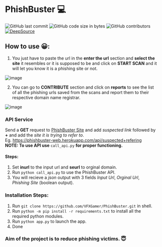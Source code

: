 # PhishBuster 💻
![GitHub last commit](https://img.shields.io/github/last-commit/VFXGamer/PhishBuster?style=for-the-badge)
![GitHub code size in bytes](https://img.shields.io/github/languages/code-size/VFXGamer/PhishBuster?style=for-the-badge)
![GitHub contributors](https://img.shields.io/github/contributors/VFXGamer/PhishBuster?style=for-the-badge)<br>
[![DeepSource](https://deepsource.io/gh/VFXGamer/PhishBuster.svg/?label=active+issues&show_trend=true)](https://deepsource.io/gh/VFXGamer/PhishBuster/?ref=repository-badge)
## How to use 😀:

1. You just have to paste the url in the **enter the url** section and **select the site** it resembles or it is supposed to be and click on **START SCAN** and it will let you know it is a phishing site or not.

![image](https://user-images.githubusercontent.com/62838631/120367512-91629100-c32e-11eb-9a91-8125c31ba186.png)


2. You can go to **CONTRIBUTE** section and click on **reports** to see the list of all the phishing urls saved from the scans and report them to their respective domain name registrar.

![image](https://user-images.githubusercontent.com/62838631/120368102-4b59fd00-c32f-11eb-978f-8dbffde01b61.png)

### API Service
Send a **GET** request to [PhishBuster Site](https://phishbuster-web.herokuapp.com/api/) and add *suspected link* followed by **+** and add the *site it is trying to refer to*.<br>
Eg. https://phishbuster-web.herokuapp.com/api/suspected+refering <br>
**NOTE: To use API use** `call_api.py` **for proper functioning.**

#### Steps:
1. Set **inurl** to the input url and **seurl** to orginal domain.
2. Run `python call_api.py` to use the PhishBuster API.
3. You will recieve a *json* output with 3 fields *Input Url*, *Orginal Url*, *Phishing Site* (boolean output).

### Installation Steps:
1. Run `git clone https://github.com/VFXGamer/PhishBuster.git` in shell.
2. Run `python -m pip install -r requirements.txt` to install all the required python modules.
3. Run `python app.py` to launch the app.
4. Done

### Aim of the project is to reduce phishing victims. 😇



